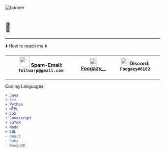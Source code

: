 ![banner](https://user-images.githubusercontent.com/56574576/101088546-b71e0180-3568-11eb-985b-3e126d7f6966.jpg)

# 👋

***

⬇️ How to reach me ⬇️

|<img src="https://user-images.githubusercontent.com/56574576/103068688-82eb9e80-4572-11eb-8aca-1d6d3345fca5.jpg" width="33px"> Spam-Email: `foilwarp@gmail.com`|<img src="https://user-images.githubusercontent.com/56574576/103068724-a4e52100-4572-11eb-9e40-513c0346d045.png" width="23x"> [Foogazy__](https://www.instagram.com/foogazy__/) |<img src="https://user-images.githubusercontent.com/56574576/103068308-b548cc00-4571-11eb-968f-ff28bed8bcbb.png" width="24px" align="bottom"> Discord: `Foogazy#8182` |
|---|---|---|

***

Coding Languages: 
```diff
+ Java
+ C++
+ Python
+ HTML
+ CSS
+ Javascript
+ LaTeX
+ Node
+ SQL
- React
- Ruby
- MongoDB
```


